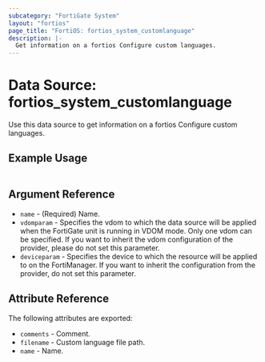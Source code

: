 ```yaml
---
subcategory: "FortiGate System"
layout: "fortios"
page_title: "FortiOS: fortios_system_customlanguage"
description: |-
  Get information on a fortios Configure custom languages.
---
```


# Data Source: fortios_system_customlanguage
Use this data source to get information on a fortios Configure custom languages.


## Example Usage

```hcl

```

## Argument Reference

* `name` - (Required) Name.
* `vdomparam` - Specifies the vdom to which the data source will be applied when the FortiGate unit is running in VDOM mode. Only one vdom can be specified. If you want to inherit the vdom configuration of the provider, please do not set this parameter.
* `deviceparam` - Specifies the device to which the resource will be applied to on the FortiManager. If you want to inherit the configuration from the provider, do not set this parameter.

## Attribute Reference

The following attributes are exported:

* `comments` - Comment.
* `filename` - Custom language file path.
* `name` - Name.
